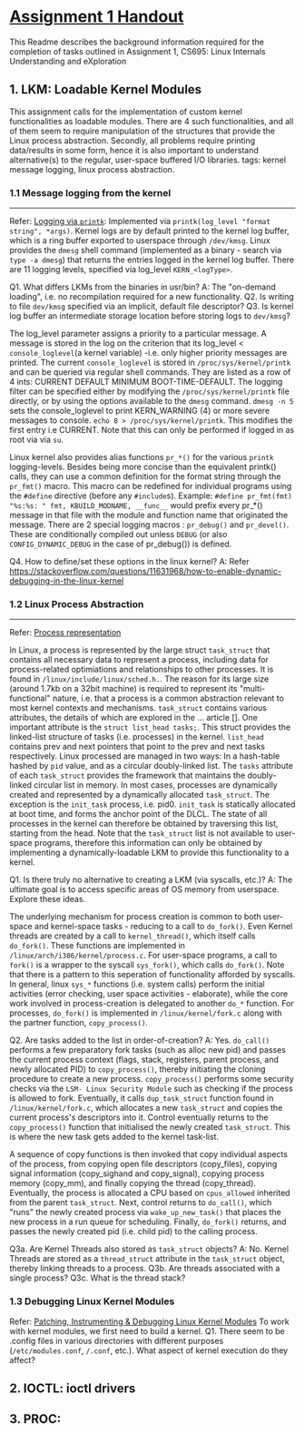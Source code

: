# [Assignment 1 Handout](https://docs.google.com/document/d/e/2PACX-1vQ5u_tBmDgtbHPr4wtyCt-2HWnreknpARu4ycR5gtFjRJqAxqwYBuWXfxldCNQNsFABBqAFT0qBMgZj/pub)
This Readme describes the background information required for the completion of tasks outlined in Assignment 1, CS695: Linux Internals Understanding and eXploration

## 1. LKM: Loadable Kernel Modules
This assignment calls for the implementation of custom kernel functionalities as loadable modules.
There are 4 such functionalities, and all of them seem to require manipulation of the structures
that provide the Linux process abstraction. Secondly, all problems require printing data/results
in some form, hence it is also important to understand alternative(s) to the regular, user-space
buffered I/O libraries.
tags: kernel message logging, linux process abstraction.
### 1.1 Message logging from the kernel
-----
Refer: [Logging via `printk`](https://www.kernel.org/doc/html/next/core-api/printk-basics.html):
Implemented via `printk(log_level "format string", *args)`.
Kernel logs are by default printed to the kernel log buffer, which is a ring buffer exported to userspace through `/dev/kmsg`. Linux provides the `dmesg` shell command (implemented as a binary - search via `type -a dmesg`) that returns the entries logged in the kernel log buffer. There are 11 logging levels, specified via log_level `KERN_<logType>`. 

Q1. What differs LKMs from the binaries in usr/bin? A: The "on-demand loading", i.e. no recompilation required for a new functionality.
Q2. Is writing to file `dev/kmsg` specified via an implicit, default file descriptor?
Q3. Is kernel log buffer an intermediate storage location before storing logs to `dev/kmsg`?

The log_level parameter assigns a priority to a particular message. A message is stored in the log on the criterion that its log_level < `console_loglevel`(a kernel variable) -i.e. only higher priority messages are printed.
The current `console_loglevel` is stored in `/proc/sys/kernel/printk` and can be queried via regular shell commands. They are listed as a row of 4 ints:
CURRENT  DEFAULT  MINIMUM  BOOT-TIME-DEFAULT. The logging filter can be specified either by modifying the `/proc/sys/kernel/printk` file directly, or
by using the options available to the `dmesg` command.
`dmesg -n 5` sets the console_loglevel to print KERN_WARNING (4) or more severe messages to console.
`echo 8 > /proc/sys/kernel/printk`. This modifies the first entry i.e CURRENT. Note that this can only be performed if logged in as root via via `su`.

Linux kernel also provides alias functions `pr_*()` for the various `printk` logging-levels. Besides being more concise than the equivalent printk() calls, they can use a common definition for the format string through the `pr_fmt()` macro. This macro can be redefined for individual programs using the `#define` directive (before any `#include`s). Example: `#define pr_fmt(fmt) "%s:%s: " fmt, KBUILD_MODNAME, __func__` would prefix every pr_*() message in that file with the module and function name that originated the message. There are 2 special logging macros : `pr_debug()` and `pr_devel()`. These are conditionally compiled out unless `DEBUG` (or also `CONFIG_DYNAMIC_DEBUG` in the case of pr_debug()) is defined.

Q4. How to define/set these options in the linux kernel? A: Refer https://stackoverflow.com/questions/11631968/how-to-enable-dynamic-debugging-in-the-linux-kernel 

### 1.2 Linux Process Abstraction
----
Refer: [Process representation](https://developer.ibm.com/tutorials/l-linux-process-management/)

In Linux, a process is represented by the large struct `task_struct` that contains all necessary data to represent a process, including data for process-related optimiations and relationships to other processes. It is found in `/linux/include/linux/sched.h.`. The reason for its large size (around 1.7kb on a 32bit machine) is required to represent its "multi-functional" nature, i.e. that a process is a common abstraction relevant to most kernel contexts and mechanisms. `task_struct` contains various attributes, the details of which are explored in the ... article [].
One important attribute is the `struct list_head tasks;`. This struct provides the linked-list structure of tasks (i.e. processes) in the kernel. `list_head` contains prev and next pointers that point to the prev and next tasks respectively. Linux processed are managed in two ways:  In a hash-table hashed by `pid` value, and as a circular doubly-linked list. The `tasks` attribute of each `task_struct` provides the framework that maintains the doubly-linked circular list in memory. In most cases, processes are dynamically created and represented by a dynamically allocated `task_struct`. The exception is the `init_task` process, i.e. pid0. `init_task` is statically allocated at boot time, and forms the anchor point of the DLCL. The state of all processes in the kernel can therefore be obtained by traversing this list, starting from the head. Note that the `task_struct` list is not available to user-space programs, therefore this information can only be obtained by implementing a dynamically-loadable LKM to provide this functionality to a kernel.

Q1. Is there truly no alternative to creating a LKM (via syscalls, etc.)? 
A: The ultimate goal is to access specific areas of OS memory from userspace. Explore these ideas.

The underlying mechanism for process creation is common to both user-space and kernel-space tasks - reducing to a call to `do_fork()`. Even Kernel threads are created by a call to `kernel_thread()`, which itself calls `do_fork()`. These functions are implemented in `/linux/arch/i386/kernel/process.c`. For user-space programs, a call to `fork()` is a wrapper to the syscall `sys_fork()`, which calls `do_fork()`. Note that there is a pattern to this seperation of functionality afforded by syscalls. In general, linux `sys_*` functions (i.e. system calls) perform the initial activities (error checking, user space activities - elaborate), while the core work involved in process-creation is delegated to another `do_*` function. For processes, `do_fork()` is implemented in `/linux/kernel/fork.c` along with the partner function, `copy_process()`.

Q2. Are tasks added to the list in order-of-creation?
A: Yes. `do_call()` performs a few preparatory fork tasks (such as alloc new pid) and passes the current process context (flags, stack, registers, parent process, and newly allocated PID) to `copy_process()`, thereby initiating the cloning procedure to create a new process. `copy_process()` performs some security checks via the `LSM- Linux Security Module` such as checking if the process is allowed to fork. Eventually, it calls `dup_task_struct` function found in `/linux/kernel/fork.c`, which allocates a new `task_struct` and copies the current process's descriptors into it. Control eventually returns to the `copy_process()` function that initialised the newly created `task_struct`. This is where the new task gets added to the kernel task-list. 

A sequence of copy functions is then invoked that copy individual aspects of the process, from copying open file descriptors (copy_files), copying signal information (copy_sighand and copy_signal), copying process memory (copy_mm), and finally copying the thread (copy_thread). Eventually, the process is allocated a CPU based on `cpus_allowed` inherited from the parent `task_struct`. Next, control returns to `do_call()`, which "runs" the newly created process via `wake_up_new_task()` that places the new process in a run queue for scheduling. Finally, `do_fork()` returns, and passes the newly created pid (i.e. child pid) to the calling process.

Q3a. Are Kernel Threads also stored as `task_struct` objects?
A: No. Kernel Threads are stored as a `thread_struct` attribute in the `task_struct` object, thereby linking threads to a process.
Q3b. Are threads associated with a single process? 
Q3c. What is the thread stack?

### 1.3 Debugging Linux Kernel Modules
Refer: [Patching, Instrumenting & Debugging Linux Kernel Modules](https://sam4k.com/patching-instrumenting-debugging-linux-kernel-modules/)
To work with kernel modules, we first need to build a kernel.
Q1. There seem to be .config files in various directories with different purposes (`/etc/modules.conf`, `/.conf`, etc.). What aspect of kernel execution do they affect?

## 2. IOCTL: ioctl drivers
## 3. PROC:

